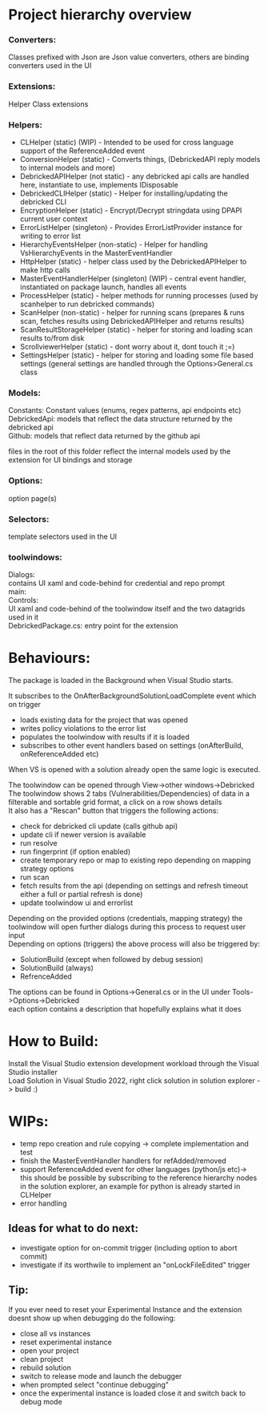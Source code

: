 # Project hierarchy overview
  
### Converters: 
Classes prefixed with Json are Json value converters, others are binding converters used in the UI
### Extensions: 
Helper Class extensions 
### Helpers:
- CLHelper (static) (WIP) - Intended to be used for cross language support of the ReferenceAdded event
- ConversionHelper (static) - Converts things, (DebrickedAPI reply models to internal models and more)
- DebrickedAPIHelper (not static) - any debricked api calls are handled here, instantiate to use, implements IDisposable
- DebrickedCLIHelper (static) - Helper for installing/updating the debricked CLI
- EncryptionHelper (static) - Encrypt/Decrypt stringdata using DPAPI current user context
- ErrorListHelper (singleton) - Provides ErrorListProvider instance for writing to error list
- HierarchyEventsHelper (non-static) - Helper for handling VsHierarchyEvents in the MasterEventHandler
- HttpHelper (static) - helper class used by the DebrickedAPIHelper to make http calls
- MasterEventHandlerHelper (singleton) (WIP) - central event handler, instantiated on package launch, handles all events
- ProcessHelper (static) - helper methods for running processes (used by scanhelper to run debricked commands)
- ScanHelper (non-static) - helper for running scans (prepares & runs scan, fetches results using DebrickedAPIHelper and returns results)
- ScanResultStorageHelper (static) - helper for storing and loading scan results to/from disk
- ScrollviewerHelper (static) - dont worry about it, dont touch it ;=)
- SettingsHelper (static) - helper for storing and loading some file based settings (general settings are handled through the Options>General.cs class
### Models:
Constants: Constant values (enums, regex patterns, api endpoints etc)  
DebrickedApi: models that reflect the data structure returned by the debricked api  
Github: models that reflect data returned by the github api  
	
files in the root of this folder reflect the internal models used by the extension for UI bindings and storage


### Options:  
option page(s)  
### Selectors:   
template selectors used in the UI  
### toolwindows:  
Dialogs:   
contains UI xaml and code-behind for credential and repo prompt  
main:  
Controls:  
UI xaml and code-behind of the toolwindow itself and the two datagrids used in it  
DebrickedPackage.cs: entry point for the extension
	

# Behaviours:

The package is loaded in the Background when Visual Studio starts.

It subscribes to the OnAfterBackgroundSolutionLoadComplete event which on trigger 
- loads existing data for the project that was opened
- writes policy violations to the error list
- populates the toolwindow with results if it is loaded
- subscribes to other event handlers based on settings (onAfterBuild, onReferenceAdded etc)  

When VS is opened with a solution already open the same logic is executed.

The toolwindow can be opened through View->other windows->Debricked  
The toolwindow shows 2 tabs (Vulnerabilities/Dependencies) of data in a filterable and sortable grid format, a click on a row shows details  
It also has a "Rescan" button that triggers the following actions:  
- check for debricked cli update (calls github api)
- update cli if newer version is available
- run resolve
- run fingerprint (if option enabled)
- create temporary repo or map to existing repo depending on mapping strategy options
- run scan
- fetch results from the api (depending on settings and refresh timeout either a full or partial refresh is done)
- update toolwindow ui and errorlist  

Depending on the provided options (credentials, mapping strategy) the toolwindow will open further dialogs
during this process to request user input  
Depending on options (triggers) the above process will also be triggered by:
- SolutionBuild (except when followed by debug session)
- SolutionBuild (always)
- RefrenceAdded
	
The options can be found in Options->General.cs or in the UI under Tools->Options->Debricked  
each option contains a description that hopefully explains what it does

# How to Build:
Install the Visual Studio extension development workload through the Visual Studio installer  
Load Solution in Visual Studio 2022, right click solution in solution explorer -> build :)

# WIPs:
- temp repo creation and rule copying -> complete implementation and test
- finish the MasterEventHandler handlers for refAdded/removed 
- support ReferenceAdded event for other languages (python/js etc)-> this should be possible by subscribing to the reference hierarchy nodes in the solution explorer, an example for python is already started in CLHelper
- error handling

## Ideas for what to do next:
- investigate option for on-commit trigger (including option to abort commit)
- investigate if its worthwile to implement an "onLockFileEdited" trigger

## Tip:
If you ever need to reset your Experimental Instance and the extension doesnt show up when debugging do the following:
- close all vs instances
- reset experimental instance
- open your project
- clean project
- rebuild solution
- switch to release mode and launch the debugger
- when prompted select "continue debugging"
- once the experimental instance is loaded close it and switch back to debug mode


